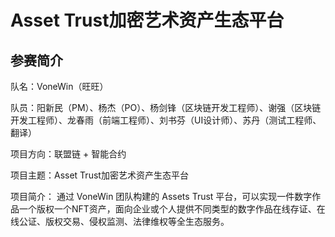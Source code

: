 
# Asset Trust加密艺术资产生态平台

## 参赛简介

队名：VoneWin（旺旺）

队员：阳新民（PM）、杨杰（PO）、杨剑锋（区块链开发工程师）、谢强（区块链开发工程师）、龙春雨（前端工程师）、刘书芬（UI设计师）、苏丹（测试工程师、翻译）

项目方向：联盟链 + 智能合约

项目主题：Asset Trust加密艺术资产生态平台

项目简介：
通过 VoneWin 团队构建的 Assets Trust 平台，可以实现一件数字作品一个版权一个NFT资产，面向企业或个人提供不同类型的数字作品在线存证、在线公证、版权交易、侵权监测、法律维权等全生态服务。




